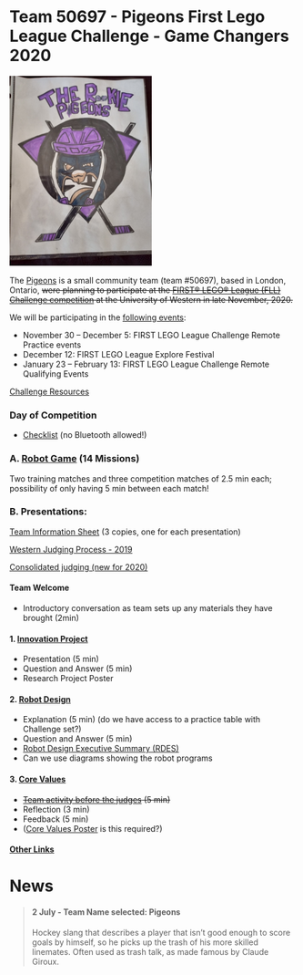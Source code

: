 # Team 50697 - Pigeons First Lego League Challenge - Game Changers 2020

![image](pigeon-logo.png)

The [Pigeons](https://fll-pigeons.github.io/gamechangers/) is a small community team (team #50697), based in London, Ontario, ~~were planning to participate at the [FIRST® LEGO® League (FLL) Challenge competition](https://www.eng.uwo.ca/outreach/first-robotics/lego-league/) at the University of Western in late November, 2020.~~

We will be participating in the [following events](https://www.firstroboticscanada.org/covid-3/):

  * November 30 – December 5:  FIRST LEGO League Challenge Remote Practice events
  * December 12: FIRST LEGO League Explore Festival
  * January 23 – February 13: FIRST LEGO League Challenge Remote Qualifying Events

[Challenge Resources](challenge.md)

### Day of Competition
* [Checklist](checklistWestern2019.pdf) (no Bluetooth allowed!)

### A. [Robot Game](robotgame.md) (14 Missions)

Two training matches and three competition matches of 2.5 min each; possibility of only having 5 min between each match!

### B. Presentations:
[Team Information Sheet](TeamInfoSheet_FL005_Fillable.pdf) (3 copies, one for each presentation)

[Western Judging Process - 2019](CoachesDayPresentation2019_judging.pdf)

[Consolidated judging (new for 2020)](https://firstinspiresst01.blob.core.windows.net/first-game-changers/fll-challenge/Judging-Session-for-Teams.pdf)
#### Team Welcome
* Introductory conversation as team sets up any materials they have brought (2min)

#### 1. [Innovation Project](projet.md)
* Presentation (5 min)
* Question and Answer (5 min)
* Research Project Poster

#### 2. [Robot Design](robotDesign.md)
* Explanation (5 min) (do we have access to a practice table with Challenge set?)
* Question and Answer (5 min) 
* [Robot Design Executive Summary (RDES)](IO_RDES.pdf)
* Can we use diagrams showing the robot programs

#### 3. [Core Values](coreValues.md)
* ~~[Team activity before the judges](http://flltutorials.com/translations/en-us/CoreValues/CVJudging.pdf) (5 min)~~
* Reflection (3 min)
* Feedback (5 min)
* ([Core Values Poster](http://flltutorials.com/translations/en-us/CoreValues/CVPoster.pdf) is this required?)

#### [Other Links](links.md)

# News
> #### 2 July - Team Name selected: Pigeons
> Hockey slang that describes a player that isn’t good enough to score goals by himself, so he picks up the trash of his more skilled linemates. Often used as trash talk, as made famous by Claude Giroux.
